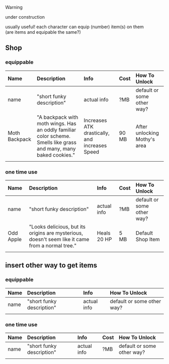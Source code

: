 > [!WARNING]
> under construction

usually useful! each character can equip (number) item(s) on them    
(are items and equipable the same?)

## Shop
### equippable
|Name|Description|Info|Cost|How To Unlock|
|:---|:---|:---|:---|:---|
|name|"short funky description"|actual info|?MB|default or some other way?|
|Moth Backpack|"A backpack with moth wings. Has an oddly familiar color scheme. Smells like grass and many, many baked cookies."| Increases ATK drastically, and increases Speed| 90 MB |After unlocking Mothy's area|
|||||

### one time use
|Name|Description|Info|Cost|How To Unlock|
|:---|:---|:---|:---|:---|
|name|"short funky description"|actual info|?MB|default or some other way?|
|Odd Apple| "Looks delicious, but its origins are mysterious, doesn't seem like it came from a normal tree."| Heals 20 HP | 5 MB | Default Shop Item|
|||||

## insert other way to get items
### equippable
|Name|Description|Info|How To Unlock|
|:---|:---|:---|:---
|name|"short funky description"|actual info|default or some other way?|
||||

### one time use
|Name|Description|Info|Cost|How To Unlock|
|:---|:---|:---|:---|:---|
|name|"short funky description"|actual info|?MB|default or some other way?|
|||||
